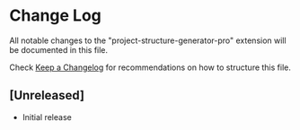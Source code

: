 # Change Log

All notable changes to the "project-structure-generator-pro" extension will be documented in this file.

Check [Keep a Changelog](http://keepachangelog.com/) for recommendations on how to structure this file.

## [Unreleased]

- Initial release